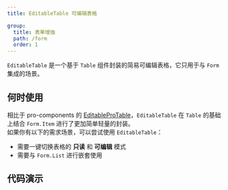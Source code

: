 ```yaml
---
title: EditableTable 可编辑表格

group:
  title: 表單增強
  path: /form
  order: 1
---
```


`EditableTable` 是一个基于 `Table` 组件封装的简易可编辑表格，它只用于与 `Form` 集成的场景。

## 何时使用

相比于 pro-components 的 [EditableProTable](https://procomponents.ant.design/components/editable-table)，`EditableTable` 在 `Table` 的基础上结合 `Form.Item` 进行了更加简单轻量的封装。  
如果你有以下的需求场景，可以尝试使用 `EditableTable`：

- 需要一键切换表格的 **只读** 和 **可编辑** 模式
- 需要与 `Form.List` 进行嵌套使用

## 代码演示

<code title="基础用法" src="./demo/basic.tsx"></code>

<code title="结合分页使用" src="./demo/pagination.tsx"></code>

<code title="受控使用" src="./demo/controlled.tsx"></code>

<code title="嵌套 Form.List" src="./demo/withFormList.tsx"></code>
